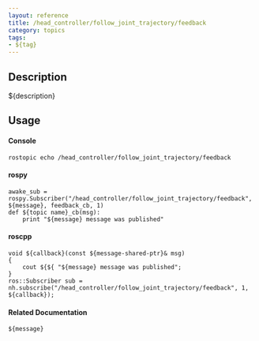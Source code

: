 ```yaml
---
layout: reference
title: /head_controller/follow_joint_trajectory/feedback
category: topics
tags: 
- ${tag}
---
```


## Description
${description}

## Usage
#### Console
```
rostopic echo /head_controller/follow_joint_trajectory/feedback
```

#### rospy
```
awake_sub = rospy.Subscriber("/head_controller/follow_joint_trajectory/feedback", ${message}, feedback_cb, 1)
def ${topic name}_cb(msg):
    print "${message} message was published"
```

#### roscpp
```
void ${callback}(const ${message-shared-ptr}& msg)
{
    cout ${${ "${message} message was published";
}
ros::Subscriber sub = nh.subscribe("/head_controller/follow_joint_trajectory/feedback", 1, ${callback});
```

#### Related Documentation
``${message}``